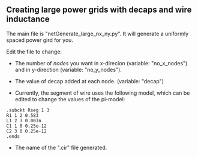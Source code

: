 Creating large power grids with decaps and wire inductance
---------------------------------------

The main file is "netGenerate_large_nx_ny.py". It will generate a uniformly spaced
power gird for you.

Edit the file to change:

- The number of _nodes_ you want in x-direcion (variable: "no_x_nodes")
and in y-direction (variable: "no_y_nodes").

- The value of decap added at each node. (variable: "decap")

- Currently, the segment of wire uses the following model, which can be edited to change the values
of the pi-model:
```
.subckt Rseg 1 3
R1 1 2 0.583
L1 2 3 0.003n
C1 1 0 0.25e-12
C2 3 0 0.25e-12
.ends
```
- The name of the ".cir" file generated.
